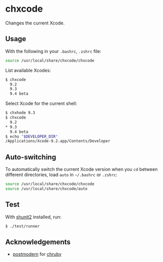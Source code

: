 # chxcode

Changes the current Xcode.

## Usage

With the following in your `.bashrc`, `.zshrc` file:

```sh
source /usr/local/share/chxcode/chxcode
```

List available Xcodes:

```sh
$ chxcode
  9.2
  9.3
  9.4 beta
```

Select Xcode for the current shell:

```sh
$ chxhode 9.3
$ chxcode
  9.2
* 9.3
  9.4 beta
$ echo "$DEVELOPER_DIR"
/Applications/Xcode-9.2.app/Contents/Developer
```

## Auto-switching

To automatically switch the current Xcode version when you `cd` between different directories, load `auto` in `~/.bashrc` or `.zshrc`:

```sh
source /usr/local/share/chxcode/chxcode
source /usr/local/share/chxcode/auto
```

## Test

With [shunit2] installed, run:

```sh
$ ./test/runner
```

[shunit2]: https://github.com/kward/shunit://github.com/kward/shunit2 

## Acknowledgements

- [postmodern] for [chruby]

[postmodern]: https://github.com/postmodern
[chruby]: https://github.com/postmodern/chruby
